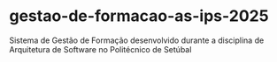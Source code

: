 # gestao-de-formacao-as-ips-2025
Sistema de Gestão de Formação desenvolvido durante a disciplina de Arquitetura de Software no Politécnico de Setúbal
